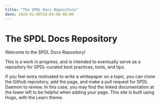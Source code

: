 ```yaml
---
title: "The SPDL Docs Repository"
date: 2020-01-09T20:03:06-08:00
---
```


# The SPDL Docs Repository

Welcome to the SPDL Docs Repository!

This is a work in progress, and is intended to eventually serve as a repository for SPDL-curated best practices, tools, and tips.

If you feel extra motivated to write a whitepaper on a topic, you can clone the Github repository, add the page, and make a pull request for SPDL Daemon to review.
In this case, you may find the linked documentation at the lower left to be helpful when adding your page.
This site is built using Hugo, with the Learn theme.